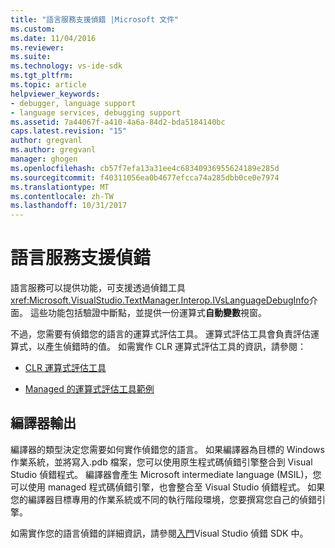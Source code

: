 ```yaml
---
title: "語言服務支援偵錯 |Microsoft 文件"
ms.custom: 
ms.date: 11/04/2016
ms.reviewer: 
ms.suite: 
ms.technology: vs-ide-sdk
ms.tgt_pltfrm: 
ms.topic: article
helpviewer_keywords:
- debugger, language support
- language services, debugging support
ms.assetid: 7a44067f-a410-4a6a-84d2-bda5184140bc
caps.latest.revision: "15"
author: gregvanl
ms.author: gregvanl
manager: ghogen
ms.openlocfilehash: cb57f7efa13a31ee4c68340936955624189e285d
ms.sourcegitcommit: f40311056ea0b4677efcca74a285dbb0ce0e7974
ms.translationtype: MT
ms.contentlocale: zh-TW
ms.lasthandoff: 10/31/2017
---
```

# <a name="language-service-support-for-debugging"></a>語言服務支援偵錯
語言服務可以提供功能，可支援透過偵錯工具<xref:Microsoft.VisualStudio.TextManager.Interop.IVsLanguageDebugInfo>介面。 這些功能包括驗證中斷點，並提供一份運算式**自動變數**視窗。  
  
 不過，您需要有偵錯您的語言的運算式評估工具。 運算式評估工具會負責評估運算式，以產生偵錯時的值。 如需實作 CLR 運算式評估工具的資訊，請參閱：  
  
-   [CLR 運算式評估工具](https://github.com/Microsoft/ConcordExtensibilitySamples/wiki/CLR-Expression-Evaluators)  
  
-   [Managed 的運算式評估工具範例](https://github.com/Microsoft/ConcordExtensibilitySamples/wiki/Managed-Expression-Evaluator-Sample)  
  
## <a name="compiler-output"></a>編譯器輸出  
 編譯器的類型決定您需要如何實作偵錯您的語言。 如果編譯器為目標的 Windows 作業系統，並將寫入.pdb 檔案，您可以使用原生程式碼偵錯引擎整合到 Visual Studio 偵錯程式。 編譯器會產生 Microsoft intermediate language (MSIL)，您可以使用 managed 程式碼偵錯引擎，也會整合至 Visual Studio 偵錯程式。 如果您的編譯器目標專用的作業系統或不同的執行階段環境，您要撰寫您自己的偵錯引擎。  
  
 如需實作您的語言偵錯的詳細資訊，請參閱[入門](../../extensibility/debugger/getting-started-with-debugger-extensibility.md)Visual Studio 偵錯 SDK 中。